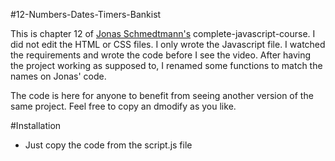#12-Numbers-Dates-Timers-Bankist

This is chapter 12 of [Jonas Schmedtmann's](https://github.com/jonasschmedtmann) complete-javascript-course. I did not edit the HTML or CSS files. I only wrote the Javascript file. I watched the requirements and wrote the code before I see the video. After having the project working as supposed to, I renamed some functions to match the names on Jonas' code.

The code is here for anyone to benefit from seeing another version of the same project. Feel free to copy an dmodify as you like.

#Installation

- Just copy the code from the script.js file

